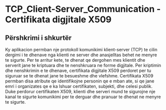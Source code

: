 # TCP_Client-Server_Communication -Certifikata digjitale X509

## Përshkrimi i shkurtër 

Ky aplikacion permban nje protokoll komunikimi klient-server (TCP) te cilin dergimi i te dhenave nga klienti ne server dhe anasjelltas behet ne menyre te sigurte. Per te arritur kete, te dhenat qe dergohen mes klientit dhe serverit jane te kriptuara dhe te nenshkruara ne forme digjitale. Per kriptimin dhe nenshkrimin e te dhenave, certifikata digjitale X509 perdoret per tu siguruar se te dhenat jane te besueshme dhe vlefshme. Certifikata X509 permban disa atribute qe identifikojne personin qe e mban ate, si qe jane emri i organizates qe e ka lshuar certifikaten, subjekti, dhe celesi publik. Duke perdorur certifikaten X509, klienti dhe serveri mund te sigurojne nje kanal te sigurte komunikimi per te derguar dhe pranuar te dhenat ne menyre te sigurte.


